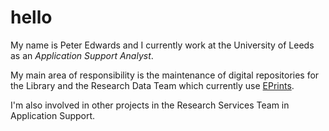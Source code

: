 hello
=====

My name is Peter Edwards and I currently work at the University of Leeds as an _Application Support Analyst_.

My main area of responsibility is the maintenance of digital repositories for the Library and the Research Data Team which currently use [EPrints](https://www.eprints.org).

I'm also involved in other projects in the Research Services Team in Application Support.
